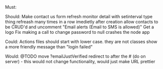 Must:

Should:
Make contact us form
refresh monitor detail with setinterval type thing
refreash many times in a row imedietly after creation
allow contacts to be CRUD'd and uncomment "Email alerts (Email to SMS is allowed)"
Get a logo
Fix making a call to change password to null crashes the node app

Could:
Actions files should start with lower case. they are not classes
show a more friendly message than "login failed"

Would:
@TODO move ?emailJustVerified redirect to after the # (do on server) - this would not change functionality, would just make URL prettier
